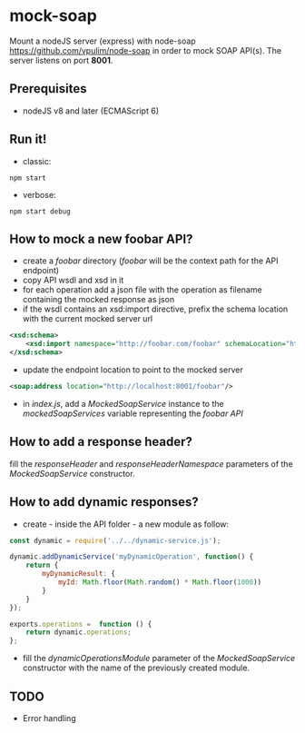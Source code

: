 # mock-soap

Mount a nodeJS server (express) with node-soap https://github.com/vpulim/node-soap in order to mock SOAP API(s).
The server listens on port **8001**.

## Prerequisites

- nodeJS v8 and later (ECMAScript 6)

## Run it!

- classic:
````shell script
npm start
````

- verbose:
````shell script
npm start debug
````

## How to mock a new foobar API?

- create a *foobar* directory (*foobar* will be the context path for the API endpoint)
- copy API wsdl and xsd in it
- for each operation add a json file with the operation as filename containing the mocked response as json
- if the wsdl contains an xsd:import directive, prefix the schema location with the current mocked server url
```xml
<xsd:schema>
    <xsd:import namespace="http://foobar.com/foobar" schemaLocation="http://localhost:8001/foobar.xsd"/>
</xsd:schema>
```
- update the endpoint location to point to the mocked server 
```xml
<soap:address location="http://localhost:8001/foobar"/>
```
- in *index.js*, add a *MockedSoapService* instance to the *mockedSoapServices* variable representing the *foobar API*

## How to add a response header?

fill the *responseHeader* and *responseHeaderNamespace* parameters of the *MockedSoapService* constructor. 

## How to add dynamic responses?

- create - inside the API folder - a new module as follow:
````javascript
const dynamic = require('../../dynamic-service.js');

dynamic.addDynamicService('myDynamicOperation', function() {
    return {
        myDynamicResult: {
            myId: Math.floor(Math.random() * Math.floor(1000))
        }
    }
});

exports.operations =  function () {
    return dynamic.operations;
};
````
- fill the *dynamicOperationsModule* parameter of the *MockedSoapService* constructor with the name of the previously created module.

## TODO

- Error handling
